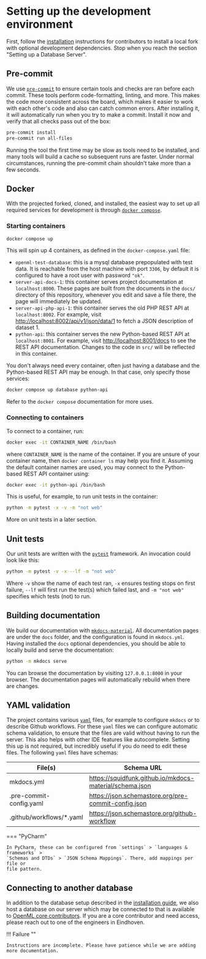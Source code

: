 # Setting up the development environment

First, follow the [installation](../installation.md#local-installation) instructions
for contributors to install a local fork with optional development dependencies.
Stop when you reach the section "Setting up a Database Server".

## Pre-commit

We use [`pre-commit`](https://pre-commit.com) to ensure certain tools and checks are
ran before each commit. These tools perform code-formatting, linting, and more. This
makes the code more consistent across the board, which makes it easier to work with
each other's code and also can catch common errors. After installing it, it will
automatically run when you try to make a commit. Install it now and verify that all
checks pass out of the box:

```bash title="Install pre-commit and verify it works"
pre-commit install
pre-commit run all-files
```
Running the tool the first time may be slow as tools need to be installed,
and many tools will build a cache so subsequent runs are faster.
Under normal circumstances, running the pre-commit chain shouldn't take more than a few
seconds.


## Docker

With the projected forked, cloned, and installed, the easiest way to set up all
required services for development is through [`docker compose`](https://docs.docker.com/compose/).

### Starting containers

```bash
docker compose up
```

This will spin up 4 containers, as defined in the `docker-compose.yaml` file:

 - `openml-test-database`: this is a mysql database prepopulated with test data.
    It is reachable from the host machine with port `3306`, by default it is configured
    to have a root user with password `"ok"`.
 - `server-api-docs-1`: this container serves project documentation at `localhost:8000`.
    These pages are built from the documents in the `docs/` directory of this repository,
    whenever you edit and save a file there, the page will immediately be updated.
 - `server-api-php-api-1`: this container serves the old PHP REST API at `localhost:8002`.
    For example, visit [http://localhost:8002/api/v1/json/data/1](http://localhost:8002/api/v1/json/data/1)
    to fetch a JSON description of dataset 1.
 - `python-api`: this container serves the new Python-based REST API at `localhost:8001`.
    For example, visit [http://localhost:8001/docs](http://localhost:8001/docs) to see
    the REST API documentation. Changes to the code in `src/` will be reflected in this
    container.

You don't always need every container, often just having a database and the Python-based
REST API may be enough. In that case, only specify those services:

```bash
docker compose up database python-api
```

Refer to the `docker compose` documentation for more uses.

### Connecting to containers

To connect to a container, run:

```bash
docker exec -it CONTAINER_NAME /bin/bash
```

where `CONTAINER_NAME` is the name of the container. If you are unsure of your container
name, then `docker container ls` may help you find it. Assuming the default container
names are used, you may connect to the Python-based REST API container using:

```bash
docker exec -it python-api /bin/bash
```

This is useful, for example, to run unit tests in the container:

```bash
python -m pytest -x -v -m "not web"
```

More on unit tests in a later section.


## Unit tests

Our unit tests are written with the [`pytest`](https://pytest.org) framework.
An invocation could look like this:

```bash
python -m pytest -v -x --lf -m "not web"
```

Where `-v` show the name of each test ran, `-x` ensures testing stops on first failure,
`--lf` will first run the test(s) which failed last, and `-m "not web"` specifies
which tests (not) to run.

## Building documentation
We build our documentation with [`mkdocs-material`](https://squidfunk.github.io/mkdocs-material/).
All documentation pages are under the `docs` folder, and the configuration is found in
`mkdocs.yml`. Having installed the `docs` optional dependencies, you should be able
to locally build and serve the documentation:

```bash title="Serve documentation locally"
python -m mkdocs serve
```

You can browse the documentation by visiting `127.0.0.1:8000` in your browser.
The documentation pages will automatically rebuild when there are changes.


## YAML validation
The project contains various [`yaml`](https://yaml.org) files, for example to configure
`mkdocs` or to describe Github workflows. For these `yaml` files we can configure
automatic schema validation, to ensure that the files are valid without having to run
the server. This also helps with other IDE features like autocomplete. Setting this
up is not required, but incredibly useful if you do need to edit these files.
The following `yaml` files have schemas:

| File(s) | Schema URL |
| -- | -- |
| mkdocs.yml | https://squidfunk.github.io/mkdocs-material/schema.json |
| .pre-commit-config.yaml | https://json.schemastore.org/pre-commit-config.json |
| .github/workflows/*.yaml | https://json.schemastore.org/github-workflow |


=== "PyCharm"

    In PyCharm, these can be configured from `settings` > `languages & frameworks` >
    `Schemas and DTDs` > `JSON Schema Mappings`. There, add mappings per file or
    file pattern.

## Connecting to another database
In addition to the database setup described in the [installation guide](../installation.md#setting-up-a-database-server),
we also host a database on our server which may be connected to that is available
to [OpenML core contributors](https://openml.org/about). If you are a core contributor
and need access, please reach out to one of the engineers in Eindhoven.

!!! Failure ""

    Instructions are incomplete. Please have patience while we are adding more documentation.
